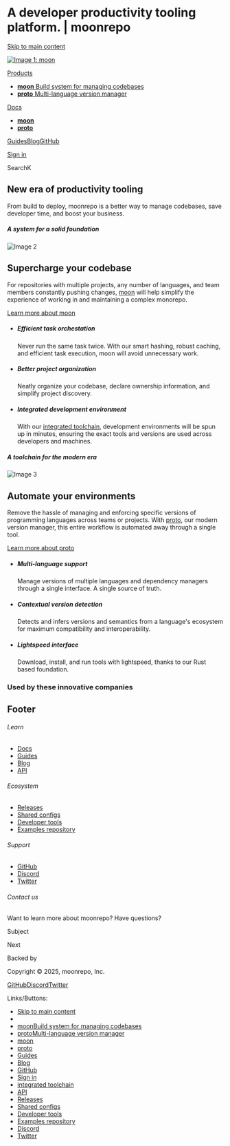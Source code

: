 A developer productivity tooling platform. | moonrepo
===============  

[Skip to main content](https://moonrepo.dev/#__docusaurus_skipToContent_fallback)

[![Image 1: moon](https://moonrepo.dev/img/logo.svg)](https://moonrepo.dev/)

[Products](https://moonrepo.dev/)

*   [**moon** Build system for managing codebases](https://moonrepo.dev/moon)
*   [**proto** Multi-language version manager](https://moonrepo.dev/proto)

[Docs](https://moonrepo.dev/)

*   [**moon**](https://moonrepo.dev/docs)
*   [**proto**](https://moonrepo.dev/docs/proto)

[Guides](https://moonrepo.dev/docs/guides/ci)[Blog](https://moonrepo.dev/blog)[GitHub](https://github.com/moonrepo)

[Sign in](https://moonrepo.app/)

SearchK

New era of productivity tooling
-------------------------------

From build to deploy, moonrepo is a better way to manage codebases, save developer time, and boost your business.

##### A system for a solid foundation

![Image 2](https://moonrepo.dev/brand/moon/icon.svg)

Supercharge your codebase
-------------------------

For repositories with multiple projects, any number of languages, and team members constantly pushing changes, [moon](https://moonrepo.dev/moon) will help simplify the experience of working in and maintaining a complex monorepo.

[Learn more about moon](https://moonrepo.dev/moon)

*   ##### Efficient task orchestation
    
    Never run the same task twice. With our smart hashing, robust caching, and efficient task execution, moon will avoid unnecessary work.
    
*   ##### Better project organization
    
    Neatly organize your codebase, declare ownership information, and simplify project discovery.
    
*   ##### Integrated development environment
    
    With our [integrated toolchain](https://moonrepo.dev/#proto), development environments will be spun up in minutes, ensuring the exact tools and versions are used across developers and machines.
    

##### A toolchain for the modern era

![Image 3](https://moonrepo.dev/brand/proto/icon.svg)

Automate your environments
--------------------------

Remove the hassle of managing and enforcing specific versions of programming languages across teams or projects. With [proto](https://moonrepo.dev/moon), our modern version manager, this entire workflow is automated away through a single tool.

[Learn more about proto](https://moonrepo.dev/proto)

*   ##### Multi-language support
    
    Manage versions of multiple languages and dependency managers through a single interface. A single source of truth.
    
*   ##### Contextual version detection
    
    Detects and infers versions and semantics from a language's ecosystem for maximum compatibility and interoperability.
    
*   ##### Lightspeed interface
    
    Download, install, and run tools with lightspeed, thanks to our Rust based foundation.
    

### Used by these innovative companies

[](https://depot.dev/?ref=moonrepo "Depot")

[](https://gallery.so/?ref=moonrepo "(Gallery)")

[](https://moonrepo.dev/ "List your company here")

Footer
------

###### Learn

*   [Docs](https://moonrepo.dev/docs)
*   [Guides](https://moonrepo.dev/docs/guides/ci)
*   [Blog](https://moonrepo.dev/blog)
*   [API](https://moonrepo.dev/api)

###### Ecosystem

*   [Releases](https://github.com/moonrepo/moon/releases)
*   [Shared configs](https://github.com/moonrepo/moon-configs)
*   [Developer tools](https://github.com/moonrepo/dev)
*   [Examples repository](https://github.com/moonrepo/examples)

###### Support

*   [GitHub](https://github.com/moonrepo)
*   [Discord](https://discord.gg/qCh9MEynv2)
*   [Twitter](https://twitter.com/tothemoonrepo)

###### Contact us

Want to learn more about moonrepo? Have questions?

Subject

Next

Backed by

Copyright © 2025, moonrepo, Inc.

[GitHub](https://github.com/moonrepo)[Discord](https://discord.gg/qCh9MEynv2)[Twitter](https://twitter.com/tothemoonrepo)

Links/Buttons:
- [Skip to main content](https://moonrepo.dev/#__docusaurus_skipToContent_fallback)
- [](https://gallery.so/?ref=moonrepo)
- [moonBuild system for managing codebases](https://moonrepo.dev/moon)
- [protoMulti-language version manager](https://moonrepo.dev/proto)
- [moon](https://moonrepo.dev/docs)
- [proto](https://moonrepo.dev/docs/proto)
- [Guides](https://moonrepo.dev/docs/guides/ci)
- [Blog](https://moonrepo.dev/blog)
- [GitHub](https://github.com/moonrepo)
- [Sign in](https://moonrepo.app/)
- [integrated toolchain](https://moonrepo.dev/#proto)
- [API](https://moonrepo.dev/api)
- [Releases](https://github.com/moonrepo/moon/releases)
- [Shared configs](https://github.com/moonrepo/moon-configs)
- [Developer tools](https://github.com/moonrepo/dev)
- [Examples repository](https://github.com/moonrepo/examples)
- [Discord](https://discord.gg/qCh9MEynv2)
- [Twitter](https://twitter.com/tothemoonrepo)
